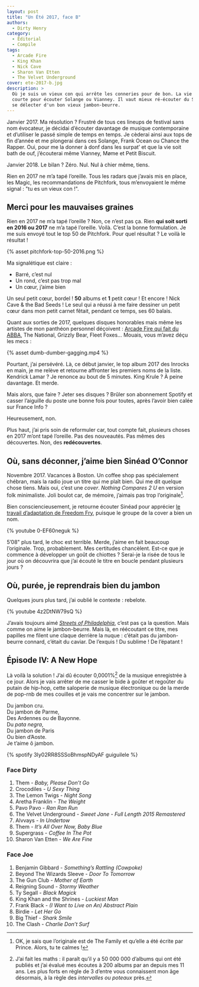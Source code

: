 ```yaml
---
layout: post
title: "Un Été 2017, face B"
authors:
  - Dirty Henry
category:
  - Éditorial
  - Compile
tags:
  - Arcade Fire
  - King Khan
  - Nick Cave
  - Sharon Van Etten
  - The Velvet Underground
cover: ete-2017-b.jpg
description: >
  Où je suis un vieux con qui arrête les conneries pour de bon. La vie est trop
  courte pour écouter Solange ou Vianney. Il vaut mieux ré-écouter du Sinéad ou
  se délecter d'un bon vieux jambon-beurre.
---
```


Janvier 2017. Ma résolution ? Frustré de tous ces lineups de festival sans nom
évocateur, je décidai d’écouter davantage de musique contemporaine et d’utiliser
le passé simple de temps en temps. Je cèderai ainsi aux tops de fin d’année et
me plongerai dans ces Solange, Frank Ocean ou Chance the Rapper. Oui, pour me la
donner à donf dans les surpat’ et que la vie soit bath de ouf, j’écouterai même
Vianney, Møme et Petit Biscuit.

Janvier 2018. Le bilan ? Zéro. Nul. Nul à chier même, tiens.

Rien en 2017 ne m’a tapé l’oreille. Tous les radars que j’avais mis en place,
les Magic, les recommandations de Pitchfork, tous m’envoyaient le même signal :
"tu es un vieux con !".

## Merci pour les mauvaises graines

Rien en 2017 ne m’a tapé l’oreille ? Non, ce n’est pas ça. Rien **qui soit sorti
en 2016 ou 2017** ne m’a tapé l’oreille. Voilà. C’est la bonne formulation. Je
me suis envoyé tout le top 50 de Pitchfork. Pour quel résultat ? Le voilà le
résultat !

{% asset pitchfork-top-50-2016.png %}

Ma signalétique est claire :

- Barré, c’est nul
- Un rond, c’est pas trop mal
- Un cœur, j’aime bien

Un seul petit cœur, bordel ! **50** albums et **1** petit cœur ! Et encore !
Nick Cave & the Bad Seeds ! Le seul qui a réussi à me faire dessiner un petit
cœur dans mon petit carnet fêtait, pendant ce temps, ses 60 balais.

Quant aux sorties de 2017, quelques disques honorables mais même les artistes de
mon panthéon personnel déçoivent : [Arcade Fire qui fait du ABBA][1], The
National, Grizzly Bear, Fleet Foxes… Mouais, vous m’avez déçu les mecs :

{% asset dumb-dumber-gagging.mp4 %}

Pourtant, j’ai persévéré. Là, ce début janvier, le top album 2017 des Inrocks en
main, je me relève et retourne affronter les premiers noms de la liste. Kendrick
Lamar ? Je renonce au bout de 5 minutes. King Krule ? À peine davantage. Et
merde.

Mais alors, que faire ? Jeter ses disques ? Brûler son abonnement Spotify et
casser l’aiguille du poste une bonne fois pour toutes, après l’avoir bien calée
sur France Info ?

Heureusement, non.

Plus haut, j’ai pris soin de reformuler car, tout compte fait, plusieurs choses
en 2017 m’ont tapé l’oreille. Pas des nouveautés. Pas mêmes des découvertes.
Non, des **redécouvertes**.

## Où, sans déconner, j’aime bien Sinéad O’Connor

Novembre 2017. Vacances à Boston. Un coffee shop pas spécialement chébran, mais
la radio joue un titre qui me plaît bien. Qui me dit quelque chose tiens. Mais
oui, c’est une _cover_. _Nothing Compares 2 U_ en version folk minimaliste. Joli
boulot car, de mémoire, j’aimais pas trop l’originale[^1].

Bien consciencieusement, je retourne écouter Sinéad pour apprécier [le travail
d’adaptation de Freedom Fry][2], puisque le groupe de la cover a bien un nom.

{% youtube 0-EF60neguk %}

5’08" plus tard, le choc est terrible. Merde, j’aime en fait beaucoup
l’originale. Trop, probablement. Mes certitudes chancèlent. Est-ce que je
commence à développer un goût de chiottes ? Serai-je la risée de tous le jour où
on découvrira que j’ai écouté le titre en boucle pendant plusieurs jours ?

## Où, purée, je reprendrais bien du jambon

Quelques jours plus tard, j’ai oublié le contexte : rebelote.

{% youtube 4z2DtNW79sQ %}

J’avais toujours aimé [_Streets of Philadelphia_][3], c’est pas ça la question.
Mais comme on aime le jambon-beurre. Mais là, en réécoutant ce titre, mes
papilles me filent une claque derrière la nuque : c’était pas du jambon-beurre
connard, c’était du caviar. De l’exquis ! Du sublime ! De l’épatant !

## Épisode IV: A New Hope

Là voilà la solution ! J’ai dû écouter 0,0001%[^2] de la musique enregistrée à
ce jour. Alors je vais arrêter de me casser le bide à goûter et regoûter du
putain de hip-hop, cette saloperie de musique électronique ou de la merde de
pop-rnb de mes couilles et je vais me concentrer sur le jambon.

Du jambon cru.  
Du jambon de Parme,  
Des Ardennes ou de Bayonne.  
Du _pata negra_,  
Du jambon de Paris  
Ou bien d’Aoste.  
Je t’aime ô jambon.

{% spotify 3Iy02RR8SSSoBhmspNDyAF guiguilele %}

### Face Dirty

1. Them - _Baby, Please Don’t Go_
1. Crocodiles - _U Sexy Thing_
1. The Lemon Twigs - _Night Song_
1. Aretha Franklin - _The Weight_
1. Pavo Pavo - _Ran Ran Run_
1. The Velvet Underground - _Sweet Jane - Full Length 2015 Remastered_
1. Alvvays - _In Undertow_
1. Them - _It’s All Over Now, Baby Blue_
1. Supergrass - _Coffee In The Pot_
1. Sharon Van Etten - _We Are Fine_

### Face Joe

1. Benjamin Gibbard - _Something’s Rattling (Cowpoke)_
1. Beyond The Wizards Sleeve - _Door To Tomorrow_
1. The Gun Club - _Mother of Earth_
1. Reigning Sound - _Stormy Weather_
1. Ty Segall - _Black Magick_
1. King Khan and the Shrines - _Luckiest Man_
1. Frank Black - _(I Want to Live on An) Abstract Plain_
1. Birdie - _Let Her Go_
1. Big Thief - _Shark Smile_
1. The Clash - _Charlie Don’t Surf_

[^1]:
    OK, je sais que l’originale est de The Family et qu’elle a été écrite par
    Prince. Alors, tu te calmes !

[^2]:
    J’ai fait les maths : il paraît qu’il y a 50 000 000 d’albums qui ont été
    publiés et j’ai évalué mes écoutes à 200 albums par an depuis mes 11 ans.
    Les plus forts en règle de 3 d’entre vous connaissent mon âge désormais, à
    la règle des _intervalles ou poteaux_ près.

[1]:
  https://www.liberation.fr/musique/2017/07/24/arcade-fire-brulant-paradoxe_1585949/
[2]: https://song.link/fr/i/1294740148
[3]: https://song.link/fr/i/324212499
